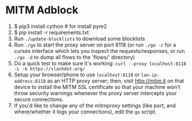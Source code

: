 # MITM Adblock
 1. $ pip3 install cython  # for install pyre2
 2. $ pip install -r requirements.txt
 3. Run `./update-blocklists` to download some blocklists
 5. Run `./go` to start the proxy server on port 8118 (or run `./go -c` for a curses interface which lets you inspect the requests/responses, or run `./go -d` to dump all flows to the 'flows/' directory)
 6. Do a quick test to make sure it's working: `curl --proxy localhost:8118 -L -k https://slashdot.org/`
 7. Setup your browser/phone to use `localhost:8118` or `lan-ip-address:8118` as an HTTP proxy server; then, visit http://mitm.it on that device to install the MITM SSL certificate so that your machine won't throw security warnings whenever the proxy server intercepts your secure connections.
 8. If you'd like to change any of the mitmproxy settings (like port, and where/whether it logs your connections), edit the `go` script.
